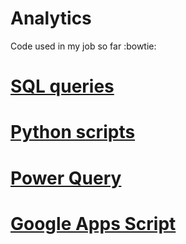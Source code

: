 # Analytics
Code used in my job so far :bowtie:

# [SQL queries](https://github.com/sapieh4/SQL)

# [Python scripts](https://github.com/sapieh4/Python)

# [Power Query](https://github.com/sapieh4/PowerQuery)

# [Google Apps Script](https://github.com/sapieh4/Google-Apps-Script)

